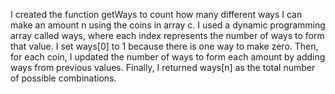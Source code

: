 I created the function getWays to count how many different ways I can make an amount n using the coins in array c. I used a dynamic programming array called ways, where each index represents the number of ways to form that value. I set ways[0] to 1 because there is one way to make zero. Then, for each coin, I updated the number of ways to form each amount by adding ways from previous values. Finally, I returned ways[n] as the total number of possible combinations.